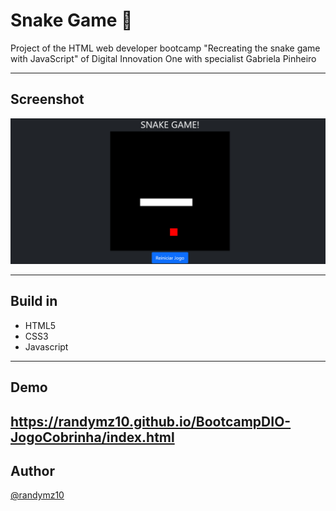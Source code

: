 # Snake Game :snake: 
Project of the HTML web developer bootcamp "Recreating the snake game with JavaScript" of  Digital Innovation One with specialist Gabriela Pinheiro

---
## Screenshot
![](https://github.com/randymz10/BootcampDIO-JogoCobrinha/blob/master/img/Snake-Game.jpg)

---
## Build in
- HTML5
- CSS3
- Javascript

---
## Demo
https://randymz10.github.io/BootcampDIO-JogoCobrinha/index.html
---
## Author
[@randymz10](https://github.com/randymz10)
